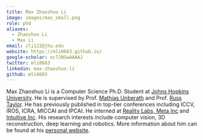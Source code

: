 ```yaml
---
title: Max Zhaoshuo Li
image: images/max_small.png
role: phd
aliases:
  - Zhaoshuo Li
  - Max Li
email: zli122@jhu.edu
website: https://mli0603.github.io/
google-scholar: oc7JNSwAAAAJ
twitter: mli0603
linkedin: max-zhaoshuo-li
github: mli0603
---
```


Max Zhaoshuo Li is a Computer Science Ph.D. Student at [Johns Hopkins University](https://www.jhu.edu/). He is supervised by Prof. [Mathias Unberath](https://mathiasunberath.github.io/) and Prof. [Russ Taylor](https://www.cs.jhu.edu/~rht/). He has previously published in top-tier conferences including ICCV, IROS, ICRA, MICCAI and IPCAI. He interned at [Reality Labs, Meta Inc](https://about.facebook.com/realitylabs/) and [Intuitive Inc](https://www.intuitive.com/en-us). His research interests include computer vision, 3D reconstruction, deep learning and robotics. More information about him can be found at his [personal website](https://mli0603.github.io/).
